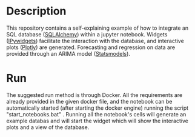 # Description
This repository contains a self-explaining example of how to integrate an SQL database ([SQLAlchemy](https://www.sqlalchemy.org/))
 within a jupyter notebook. Widgets ([IPywidgets](https://ipywidgets.readthedocs.io/en/latest/)) facilitate the interaction with the database, and interactive plots ([Plotly](https://plotly.com/)) are generated. Forecasting and regression on data are provided through an ARIMA model ([Statsmodels](https://www.statsmodels.org/stable/index.html#)).

# Run
The suggested run method is through Docker. All the requirements are already provided in the given docker file, and the notebook can be automatically started (after starting the docker engine) running the script "start_notebooks.bat" . Running all the notebook's cells will generate an example databas and will start the widget which will show the interactive plots and a view of the database.
